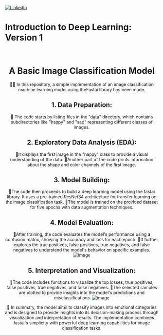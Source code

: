  
[![LinkedIn][linkedin-shield]][linkedin-url] 
# Introduction to Deep Learning: Version 1 
<br />
<div align="center">
  <a href="https://github.com/othneildrew/Best-README-Template">
  </a>

  <h1 align="center">  A Basic Image Classification Model</h1> 

  

👨‍💻 In this repository, a simple implementation of an image classification machine learning model using theFastai library has been made.
## 1. Data Preparation:
📝 The code starts by listing files in the "data" directory, which contains subdirectories like "happy" and "sad" representing different classes of images.
## 2. Exploratory Data Analysis (EDA):
📝It displays the first image in the "happy" class to provide a visual understanding of the data.
📝Another part of the code prints information about the shape and color channels of the first image.
## 3. Model Building:
📝The code then proceeds to build a deep learning model using the fastai library. It uses a pre-trained ResNet34 architecture for transfer learning on the image classification task.
📝The model is trained on the provided dataset for five epochs with data augmentation techniques.
## 4. Model Evaluation:
📝After training, the code evaluates the model's performance using a confusion matrix, showing the accuracy and loss for each epoch.
📝It further explores the true positives, false positives, true negatives, and false negatives to understand the model's behavior on specific examples.
![image](https://github.com/busrasulukan/DeepLearning_Image_Classification_Model/assets/129671358/ddae2d7e-2f5b-4ba0-83c8-c05929534abd)

## 5. Interpretation and Visualization:
📝The code includes functions to visualize the top losses, true positives, false positives, true negatives, and false negatives.
📝The selected samples are plotted to provide insights into the model's predictions and misclassifications.
![image](https://github.com/busrasulukan/DeepLearning_Image_Classification_Model/assets/129671358/f7b2955f-79b7-42dc-9eb3-10eec2bce68e)


📖 In summary, the model aims to classify images into emotional categories and is designed to provide insights into its decision-making process through visualization and interpretation of results. The implementation combines fastai's simplicity with powerful deep learning capabilities for image classification tasks.



[linkedin-shield]: https://img.shields.io/badge/-LinkedIn-black.svg?style=for-the-badge&logo=linkedin&colorB=555
[linkedin-url]:https://www.linkedin.com/in/b%C3%BC%C5%9Fra-sulukan-82299a177/
